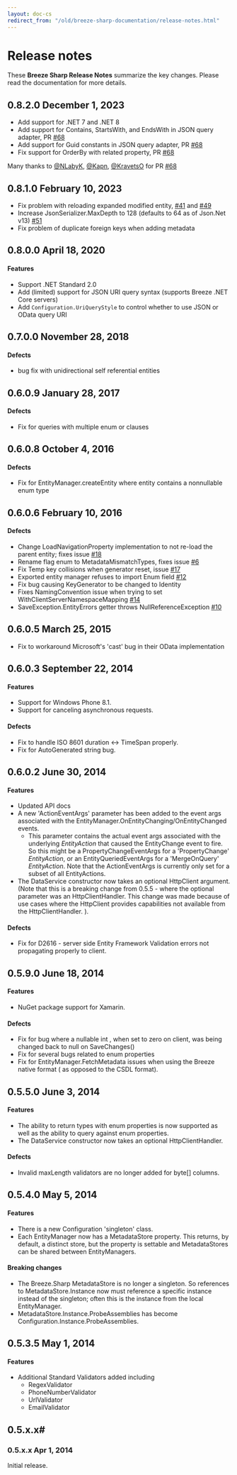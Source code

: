 ```yaml
---
layout: doc-cs
redirect_from: "/old/breeze-sharp-documentation/release-notes.html"
---
```


# Release notes
These **Breeze Sharp Release Notes** summarize the key changes. Please read the documentation for more details.

## <a name="0820"></a>0.8.2.0 <span class="doc-date">December 1, 2023</span>
+ Add support for .NET 7 and .NET 8
+ Add support for Contains, StartsWith, and EndsWith in JSON query adapter, PR [#68](https://github.com/Breeze/breeze.sharp/issues/68)
+ Add support for Guid constants in JSON query adapter, PR [#68](https://github.com/Breeze/breeze.sharp/issues/68)
+ Fix support for OrderBy with related property, PR [#68](https://github.com/Breeze/breeze.sharp/issues/68)

Many thanks to [@NLabyK](https://github.com/NLabyK), [@Kapn](https://github.com/Kapn), [@KravetsO](https://github.com/Kravets) for PR [#68](https://github.com/Breeze/breeze.sharp/issues/68)

## <a name="0810"></a>0.8.1.0 <span class="doc-date">February 10, 2023</span>
+ Fix problem with reloading expanded modified entity, [#41](https://github.com/Breeze/breeze.sharp/issues/41) and [#49](https://github.com/Breeze/breeze.sharp/issues/49)
+ Increase JsonSerializer.MaxDepth to 128 (defaults to 64 as of Json.Net v13) [#51](https://github.com/Breeze/breeze.sharp/issues/51)
+ Fix problem of duplicate foreign keys when adding metadata

## <a name="0800"></a>0.8.0.0 <span class="doc-date">April 18, 2020</span>

#### Features
+ Support .NET Standard 2.0
+ Add (limited) support for JSON URI query syntax (supports Breeze .NET Core servers)
+ Add `Configuration.UriQueryStyle` to control whether to use JSON or OData query URI

## <a name="0700"></a>0.7.0.0 <span class="doc-date">November 28, 2018</span>

#### Defects
+ bug fix with unidirectional self referential entities

## <a name="0609"></a>0.6.0.9 <span class="doc-date">January 28, 2017</span>

#### Defects
+ Fix for queries with multiple enum or clauses

## <a name="0608"></a>0.6.0.8 <span class="doc-date">October 4, 2016</span>

#### Defects
+ Fix for EntityManager.createEntity where entity contains a nonnullable enum type

## <a name="0606"></a>0.6.0.6 <span class="doc-date">February 10, 2016</span>

#### Defects
+ Change LoadNavigationProperty implementation to not re-load the parent entity; fixes issue [#18](https://github.com/Breeze/breeze.sharp/issues/18)
+ Rename flag enum to MetadataMismatchTypes, fixes issue [#6](https://github.com/Breeze/breeze.sharp/issues/6)
+ Fix Temp key collisions when generator reset, issue [#17](https://github.com/Breeze/breeze.sharp/issues/17)
+ Exported entity manager refuses to import Enum field [#12](https://github.com/Breeze/breeze.sharp/issues/12)
+ Fix bug causing KeyGenerator to be changed to Identity
+ Fixes NamingConvention issue when trying to set WithClientServerNamespaceMapping [#14](https://github.com/Breeze/breeze.sharp/pull/14)
+ SaveException.EntityErrors getter throws NullReferenceException [#10](https://github.com/Breeze/breeze.sharp/issues/10)

## <a name="0605"></a>0.6.0.5 <span class="doc-date">March 25, 2015</span>
+ Fix to workaround Microsoft's 'cast' bug in their OData implementation 

## <a name="0603"></a>0.6.0.3 <span class="doc-date">September 22, 2014</span>

#### Features
+ Support for Windows Phone 8.1.
+ Support for canceling asynchronous requests.

#### Defects
+ Fix to handle ISO 8601 duration <-> TimeSpan properly.
+ Fix for AutoGenerated string bug.

## <a name="0602"></a>0.6.0.2 <span class="doc-date">June 30, 2014</span>

#### Features
+ Updated API docs
+ A new 'ActionEventArgs' parameter has been added to the event args associated with the EntityManager.OnEntityChanging/OnEntityChanged events.
   +  This parameter contains the actual event args associated with the underlying *EntityAction* that caused the EntityChange event to fire.  So this might be a PropertyChangeEventArgs for a 'PropertyChange' *EntityAction*, or an EntityQueriedEventArgs for a 'MergeOnQuery' *EntityAction*.  Note that the ActionEventArgs is currently only set for a subset of all EntityActions.
+ The DataService constructor now takes an optional HttpClient argument. (Note that this is a breaking change from 0.5.5 - where the optional parameter was an HttpClientHandler.  This change was made because of use cases where the HttpClient provides capabilities not available from the HttpClientHandler. ).

#### Defects
+ Fix for D2616 - server side Entity Framework Validation errors not propagating properly to client.

## <a name="0590"></a>0.5.9.0 <span class="doc-date">June 18, 2014</span>

#### Features
+ NuGet package support for Xamarin. 

#### Defects
+ Fix for bug where a nullable int , when set to zero on client, was being changed back to null on SaveChanges()
+ Fix for several bugs related to enum properties
+ Fix for EntityManager.FetchMetadata issues when using the Breeze native format ( as opposed to the CSDL format).

## <a name="0550"></a>0.5.5.0 <span class="doc-date">June 3, 2014</span>

#### Features
+ The ability to return types with enum properties is now supported as well as the ability to query against enum properties. 
+ The DataService constructor now takes an optional HttpClientHandler.

#### Defects
+ Invalid maxLength validators are no longer added for byte[] columns.

## <a name="0540"></a>0.5.4.0 <span class="doc-date">May 5, 2014</span>

#### Features
+ There is a new Configuration 'singleton' class. 
+ Each EntityManager now has a MetadataStore property.  This returns, by default, a distinct
store, but the property is settable and MetadataStores can be shared between EntityManagers.

#### Breaking changes

+ The Breeze.Sharp MetadataStore is no longer a singleton. So references to MetadataStore.Instance now must 
reference a specific instance instead of the singleton; often this is the instance from the local EntityManager.
+ MetadataStore.Instance.ProbeAssemblies has become Configuration.Instance.ProbeAssemblies.
   
## <a name="0535"></a>0.5.3.5 <span class="doc-date">May 1, 2014</span>

#### Features
+ Additional Standard Validators added including
   + RegexValidator
   + PhoneNumberValidator
   + UrlValidator
   + EmailValidator

## 0.5.x.x# 

### <a name="05xx"></a>0.5.x.x <span class="doc-date">Apr 1, 2014</span>
Initial release.  


